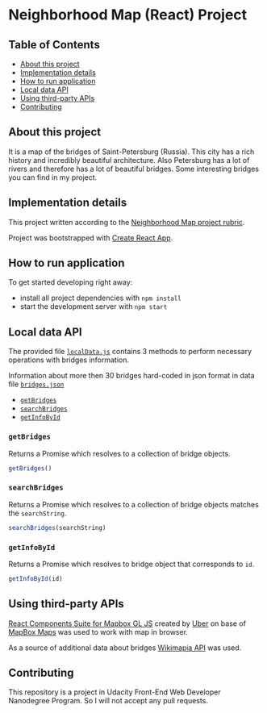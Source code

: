 # Neighborhood Map (React) Project

## Table of Contents

* [About this project](#about-this-project)
* [Implementation details](#implementation-details)
* [How to run application](#how-to-run-application)
* [Local data API](#local-data-api)
* [Using third-party APIs](#using-third-party-apis)
* [Contributing](#contributing)

## About this project

It is a map of the bridges of Saint-Petersburg (Russia). This city has a rich history and incredibly beautiful architecture. Also Petersburg has a lot of rivers and therefore has a lot of beautiful bridges. Some interesting bridges you can find in my project.

## Implementation details

This project written according to the [Neighborhood Map project rubric](https://review.udacity.com/#!/rubrics/1351/view).

Project was bootstrapped with [Create React App](https://github.com/facebookincubator/create-react-app). 

## How to run application

To get started developing right away:

* install all project dependencies with `npm install`
* start the development server with `npm start`

## Local data API

The provided file [`localData.js`](api/localData.js) contains 3 methods to perform necessary operations with bridges information.

Information about more then 30 bridges hard-coded in json format in data file [`bridges.json`](data/bridges.json)

* [`getBridges`](#getbridges)
* [`searchBridges`](#searchbridges)
* [`getInfoById`](#getinfobyid)

### `getBridges`

Returns a Promise which resolves to a collection of bridge objects.

```js
getBridges()
```

### `searchBridges`

Returns a Promise which resolves to a collection of bridge objects matches the `searchString`.

```js
searchBridges(searchString) 
```

### `getInfoById`

Returns a Promise which resolves to bridge object that corresponds to `id`.

```js
getInfoById(id)
```

## Using third-party APIs

[React Components Suite for Mapbox GL JS](https://uber.github.io/react-map-gl/#/) created by [Uber](https://uber.github.io/) on base of [MapBox Maps](https://github.com/mapbox/mapbox-gl-js) was used to work with map in browser.

As a source of additional data about bridges [Wikimapia API](http://api.wikimapia.org/) was used.

## Contributing

This repository is a project in Udacity Front-End Web Developer Nanodegree Program. So I will not accept any pull requests.
